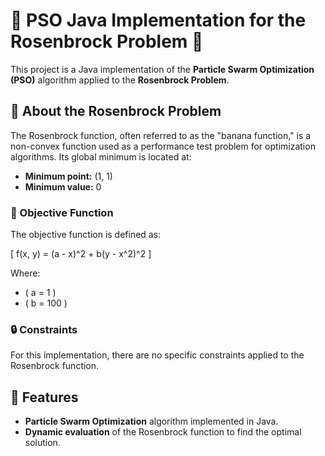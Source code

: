 # 🌟 PSO Java Implementation for the Rosenbrock Problem 🌟

This project is a Java implementation of the **Particle Swarm Optimization (PSO)** algorithm applied to the **Rosenbrock Problem**.

## 📌 About the Rosenbrock Problem

The Rosenbrock function, often referred to as the "banana function," is a non-convex function used as a performance test problem for optimization algorithms. Its global minimum is located at:

- **Minimum point:** (1, 1)
- **Minimum value:** 0

### 🎯 Objective Function

The objective function is defined as:

\[ f(x, y) = (a - x)^2 + b(y - x^2)^2 \]

Where:
- \( a = 1 \)
- \( b = 100 \)

### 🔒 Constraints

For this implementation, there are no specific constraints applied to the Rosenbrock function.

## 🚀 Features

- **Particle Swarm Optimization** algorithm implemented in Java.
- **Dynamic evaluation** of the Rosenbrock function to find the optimal solution.
